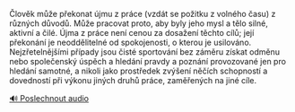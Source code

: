 
Člověk může překonat újmu z práce (vzdát se požitku z volného času) z různých důvodů. Může pracovat proto, aby byly jeho mysl a tělo silné, aktivní a čilé. Újma z práce není cenou za dosažení těchto cílů; její překonání je neoddělitelné od spokojenosti, o kterou je usilováno. Nejzřetelnějšími případy jsou čisté sportování bez záměru získat odměnu nebo společenský úspěch a hledání pravdy a poznání provozované jen pro hledání samotné, a nikoli jako prostředek zvýšení něčích schopností a dovedností při výkonu jiných druhů práce, zaměřených na jiné cíle.

[🔊 Poslechnout audio](/data/7-paragraphs/audio/chapter_104/para_009-lovk-me-pekonat-jmu-z-prce-vzdt-se-poitk.mp3)

